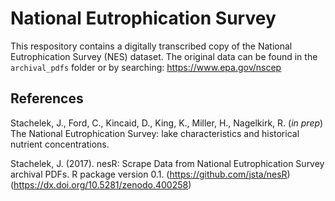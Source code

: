 # National Eutrophication Survey

This respository contains a digitally transcribed copy of the National Eutrophication Survey (NES) dataset. The original data can be found in the `archival_pdfs` folder or by searching: https://www.epa.gov/nscep

## References

Stachelek, J., Ford, C., Kincaid, D., King, K., Miller, H., Nagelkirk, R. (_in prep_) The National Eutrophication Survey: lake characteristics and historical nutrient concentrations. 

Stachelek, J. (2017). nesR: Scrape Data from National Eutrophication Survey archival PDFs. R package version 0.1. (https://github.com/jsta/nesR) (https://dx.doi.org/10.5281/zenodo.400258)
